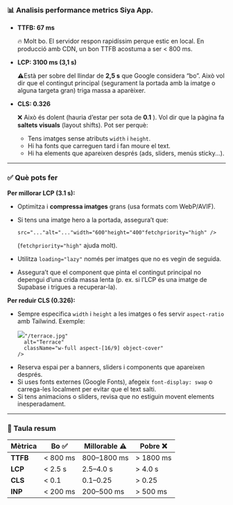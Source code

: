 
### 📊 Analisis performance metrics Siya App.

* **TTFB: 67 ms**

  🔥 Molt bo. El servidor respon rapidíssim perque estic en local. En producció amb CDN, un bon TTFB acostuma a ser < 800 ms.
* **LCP: 3100 ms (3,1 s)**

  ⚠️Està per sobre del llindar de **2,5 s** que Google considera “bo”. Això vol dir que el contingut principal (segurament la portada amb la imatge o alguna targeta gran) triga massa a aparèixer.
* **CLS: 0.326**

  ❌ Això és dolent (hauria d’estar per sota de  **0.1** ). Vol dir que la pàgina fa **saltets visuals** (layout shifts). Pot ser perquè:

  * Tens imatges sense atributs `width` i `height`.
  * Hi ha fonts que carreguen tard i fan moure el text.
  * Hi ha elements que apareixen després (ads, sliders, menús sticky...).

---

### ✅ Què pots fer

**Per millorar LCP (3.1 s):**

* Optimitza i **compressa imatges** grans (usa formats com WebP/AVIF).
* Si tens una imatge hero a la portada, assegura’t que:

  <pre class="overflow-visible!" data-start="1097" data-end="1186"><div class="contain-inline-size rounded-2xl relative bg-token-sidebar-surface-primary"><div class="sticky top-9"><div class="absolute end-0 bottom-0 flex h-9 items-center pe-2"><div class="bg-token-bg-elevated-secondary text-token-text-secondary flex items-center gap-4 rounded-sm px-2 font-sans text-xs"></div></div></div><div class="overflow-y-auto p-4" dir="ltr"><code class="whitespace-pre! language-html"><span><span><img</span><span></span><span>src</span><span>=</span><span>"..."</span><span></span><span>alt</span><span>=</span><span>"..."</span><span></span><span>width</span><span>=</span><span>"600"</span><span></span><span>height</span><span>=</span><span>"400"</span><span></span><span>fetchpriority</span><span>=</span><span>"high"</span><span> />
  </span></span></code></div></div></pre>

  (`fetchpriority="high"` ajuda molt).
* Utilitza `loading="lazy"` només per imatges que no es vegin de seguida.
* Assegura’t que el component que pinta el contingut principal no depengui d’una crida massa lenta (p. ex. si l’LCP és una imatge de Supabase i trigues a recuperar-la).

**Per reduir CLS (0.326):**

* Sempre especifica `width` i `height` a les imatges o fes servir `aspect-ratio` amb Tailwind. Exemple:
  <pre class="overflow-visible!" data-start="1610" data-end="1725"><div class="contain-inline-size rounded-2xl relative bg-token-sidebar-surface-primary"><div class="sticky top-9"><div class="absolute end-0 bottom-0 flex h-9 items-center pe-2"><div class="bg-token-bg-elevated-secondary text-token-text-secondary flex items-center gap-4 rounded-sm px-2 font-sans text-xs"></div></div></div><div class="overflow-y-auto p-4" dir="ltr"><code class="whitespace-pre! language-tsx"><span><span><img
    src=</span><span>"/terrace.jpg"</span><span>
    alt=</span><span>"Terrace"</span><span>
    className=</span><span>"w-full aspect-[16/9] object-cover"</span><span>
  />
  </span></span></code></div></div></pre>
* Reserva espai per a banners, sliders i components que apareixen després.
* Si uses fonts externes (Google Fonts), afegeix `font-display: swap` o carrega-les localment per evitar que el text salti.
* Si tens animacions o sliders, revisa que no estiguin movent elements inesperadament.

---

### 📝 Taula resum

| Mètrica       | Bo ✅    | Millorable ⚠️ | Pobre ❌  |
| -------------- | -------- | --------------- | --------- |
| **TTFB** | < 800 ms | 800–1800 ms    | > 1800 ms |
| **LCP**  | < 2.5 s  | 2.5–4.0 s      | > 4.0 s   |
| **CLS**  | < 0.1    | 0.1–0.25       | > 0.25    |
| **INP**  | < 200 ms | 200–500 ms     | > 500 ms  |
